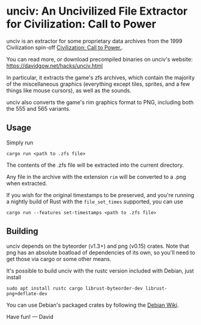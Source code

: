 # unciv: An Uncivilized File Extractor for Civilization: Call to Power

unciv is an extractor for some proprietary data archives from the 1999
Civilization spin-off [Civilization: Call to Power.](https://en.wikipedia.org/wiki/Civilization:_Call_to_Power).

You can read more, or download precompiled binaries on unciv's website:
https://davidgow.net/hacks/unciv.html

In particular, it extracts the game's zfs archives, which contain the majority
of the miscellaneous graphics (everything except tiles, sprites, and a few
things like mouse cursors), as well as the sounds.

unciv also converts the game's rim graphics format to PNG, including both the
555 and 565 variants.

## Usage

Simply run
```
cargo run <path to .zfs file>
```

The contents of the .zfs file will be extracted into the current directory.

Any file in the archive with the extension ``rim`` will be converted to a .png
when extracted.

If you wish for the original timestamps to be preserved, and you're running a
nightly build of Rust with the ``file_set_times`` supported, you can use
```
cargo run --features set-timestamps <path to .zfs file>
```

## Building

unciv depends on the byteorder (v1.3+) and png (v0.15) crates. Note that png has
an absolute boatload of dependencies of its own, so you'll need to get those
via cargo or some other means.

It's possible to build unciv with the rustc version included with Debian, just
install
```
sudo apt install rustc cargo librust-byteorder-dev librust-png+deflate-dev
```

You can use Debian's packaged crates by following the [Debian Wiki](https://wiki.debian.org/Rust).


Have fun!
— David

